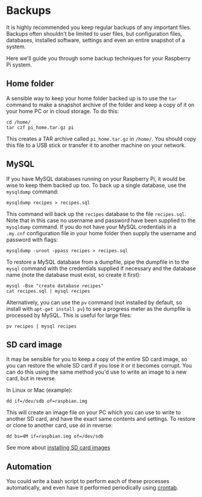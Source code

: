 # Backups

It is highly recommended you keep regular backups of any important files. Backups often shouldn't be limited to user files, but configuration files, databases, installed software, settings and even an entire snapshot of a system.

Here we'll guide you through some backup techniques for your Raspberry Pi system.

## Home folder

A sensible way to keep your home folder backed up is to use the ```tar``` command to make a snapshot archive of the folder and keep a copy of it on your home PC or in cloud storage. To do this:

```
cd /home/
tar czf pi_home.tar.gz pi
```

This creates a TAR archive called ```pi_home.tar.gz``` in ```/home/```. You should copy this file to a USB stick or transfer it to another machine on your network.

## MySQL

If you have MySQL databases running on your Raspberry Pi, it would be wise to keep them backed up too. To back up a single database, use the ```mysqldump``` command:

```
mysqldump recipes > recipes.sql
```

This command will back up the ```recipes``` database to the file ```recipes.sql```. Note that in this case no username and password have been supplied to the ```mysqldump``` command. If you do not have your MySQL credentials in a ```.my.cnf``` configuration file in your home folder then supply the username and password with flags:

```
mysqldump -uroot -ppass recipes > recipes.sql
```

To restore a MySQL database from a dumpfile, pipe the dumpfile in to the ```mysql``` command with the credentials supplied if necessary and the database name (note the database must exist, so create it first):

```
mysql -Bse "create database recipes"
cat recipes.sql | mysql recipes
```

Alternatively, you can use the ```pv``` command (not installed by default, so install with ```apt-get install pv```) to see a progress meter as the dumpfile is processed by MySQL. This is useful for large files:

```
pv recipes | mysql recipes
```

## SD card image

It may be sensible for you to keep a copy of the entire SD card image, so you can restore the whole SD card if you lose it or it becomes corrupt. You can do this using the same method you'd use to write an image to a new card, but in reverse.

In Linux or Mac (example):

```
dd if=/dev/sdb of=raspbian.img
```

This will create an image file on your PC which you can use to write to another SD card, and have the exact same contents and settings. To restore or clone to another card, use ```dd``` in reverse:

```
dd bs=4M if=raspbian.img of=/dev/sdb
```

See more about [installing SD card images](../../installation/installing-images.md)

## Automation

You could write a bash script to perform each of these processes automatically, and even have it performed periodically using [crontab](../cron.md).
